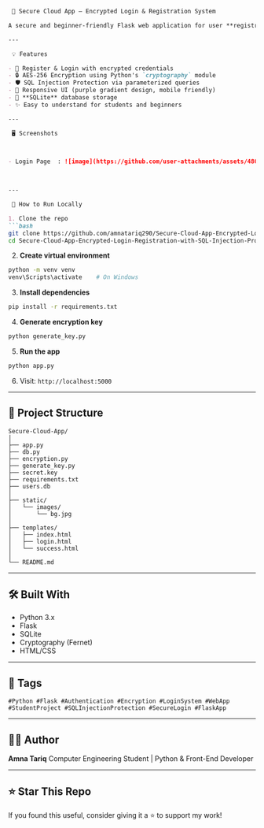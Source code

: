 
````markdown
 🔐 Secure Cloud App – Encrypted Login & Registration System

A secure and beginner-friendly Flask web application for user **registration and login**, featuring **AES password encryption** and **SQL injection protection**. Designed with a beautiful UI and clean code structure – ideal for learning and showcasing secure web development.

---

 💡 Features

- 🔑 Register & Login with encrypted credentials
- 🔒 AES-256 Encryption using Python's `cryptography` module
- 🛡️ SQL Injection Protection via parameterized queries
- 🎨 Responsive UI (purple gradient design, mobile friendly)
- 💽 **SQLite** database storage
- ✨ Easy to understand for students and beginners

---

 🖥️ Screenshots


 
- Login Page  : ![image](https://github.com/user-attachments/assets/480a7e18-e64e-4f8b-9464-1bb68e98b964)

 

---

 🚀 How to Run Locally

1. Clone the repo
```bash
git clone https://github.com/amnatariq290/Secure-Cloud-App-Encrypted-Login-Registration-with-SQL-Injection-Protection.git
cd Secure-Cloud-App-Encrypted-Login-Registration-with-SQL-Injection-Protection
````

2. **Create virtual environment**

```bash
python -m venv venv
venv\Scripts\activate    # On Windows
```

3. **Install dependencies**

```bash
pip install -r requirements.txt
```

4. **Generate encryption key**

```bash
python generate_key.py
```

5. **Run the app**

```bash
python app.py
```

6. Visit:
   `http://localhost:5000`

---

## 📁 Project Structure

```
Secure-Cloud-App/
│
├── app.py
├── db.py
├── encryption.py
├── generate_key.py
├── secret.key
├── requirements.txt
├── users.db
│
├── static/
│   └── images/
│       └── bg.jpg
│
├── templates/
│   ├── index.html
│   ├── login.html
│   └── success.html
│
└── README.md
```

---

## 🛠 Built With

* Python 3.x
* Flask
* SQLite
* Cryptography (Fernet)
* HTML/CSS

---

## 📌 Tags

```
#Python #Flask #Authentication #Encryption #LoginSystem #WebApp #StudentProject #SQLInjectionProtection #SecureLogin #FlaskApp
```

---

## 👩‍💻 Author

**Amna Tariq**
Computer Engineering Student | Python & Front-End Developer


---

## ⭐ Star This Repo

If you found this useful, consider giving it a ⭐ to support my work!


